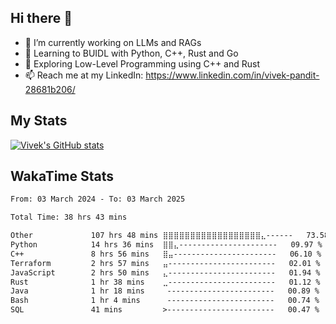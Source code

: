 ## Hi there 👋

- 🔭 I’m currently working on LLMs and RAGs
- 🌱 Learning to BUIDL with Python, C++, Rust and Go 
- 🤔 Exploring Low-Level Programming using C++ and Rust 
- 📫 Reach me at my LinkedIn: https://www.linkedin.com/in/vivek-pandit-28681b206/

## My Stats
[![Vivek's GitHub stats](https://github-readme-stats.vercel.app/api?username=ipanditi&show_icons=true&theme=dark)](https://ipanditi.github.io/)

## WakaTime Stats
<!--START_SECTION:waka-->

```txt
From: 03 March 2024 - To: 03 March 2025

Total Time: 38 hrs 43 mins

Other             107 hrs 48 mins ⣿⣿⣿⣿⣿⣿⣿⣿⣿⣿⣿⣿⣿⣿⣿⣿⣿⣿⣄------   73.58 %
Python            14 hrs 36 mins  ⣿⣿⣄----------------------   09.97 %
C++               8 hrs 56 mins   ⣿⣤-----------------------   06.10 %
Terraform         2 hrs 57 mins   ⣤------------------------   02.01 %
JavaScript        2 hrs 50 mins   ⣄------------------------   01.94 %
Rust              1 hr 38 mins    ⣀------------------------   01.12 %
Java              1 hr 18 mins     ------------------------   00.89 %
Bash              1 hr 4 mins      ------------------------   00.74 %
SQL               41 mins         >------------------------   00.47 %
```

<!--END_SECTION:waka-->


